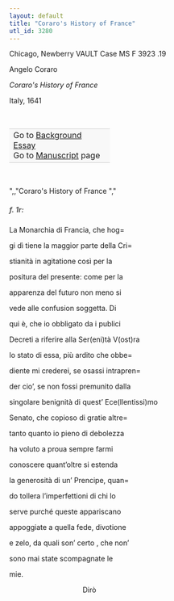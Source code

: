 ```yaml
---
layout: default
title: "Coraro's History of France"
utl_id: 3280
---
```



Chicago, Newberry VAULT Case MS F 3923 .19


Angelo Coraro


*Coraro's History of France*


Italy, 1641


 

<table border="0.5" cellpadding="1" cellspacing="1" style="width: 200px; background-color:#F8F8F8;"><tbody style="border-color:#ccc"><tr style="border-color:#ccc"><td>Go to <a href="https://centerfordigitalhumanities.github.io/Newberry-Italian-paleography/essay/058" target="_blank">Background Essay</a><br />
			Go to <a href="https://centerfordigitalhumanities.github.io/Newberry-Italian-paleography/www/record.html?id=058" target="_blank">Manuscript</a> page</td>
</tr></tbody></table>
 

",,"Coraro's History of France
","
<h5 style="color:#555;">f. 1r:</h5>

La Monarchia di Francia, che hog=


gi dì tiene la maggior parte della Cri=


stianità in agitatione così per la


positura del presente: come per la


apparenza del futuro non meno si


vede alle confusion soggetta. Di


qui è, che io obbligato da i publici


Decreti a riferire alla Ser(eni)tà V(ost)ra


lo stato di essa, più ardito che obbe=


diente mi crederei, se osassi intrapren=


der cio’, se non fossi premunito dalla


singolare benignità di quest’ Ece(llentissi)mo


Senato, che copioso di gratie altre=


tanto quanto io pieno di debolezza


ha voluto a proua sempre farmi


conoscere quant’oltre si estenda


la generosità di un’ Prencipe, quan=


do tollera l’imperfettioni di chi lo


serve purché queste appariscano


appoggiate a quella fede, divotione


e zelo, da quali son’ certo , che non’


sono mai state scompagnate le


mie.


                                     Dirò

